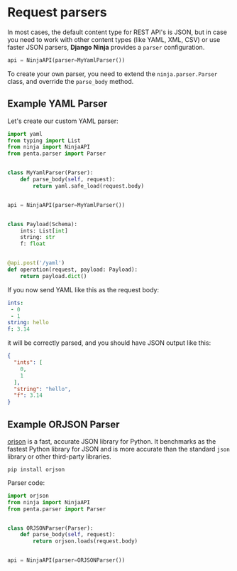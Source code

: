 # Request parsers

In most cases, the default content type for REST API's is JSON, but in case you need to work with
other content types (like YAML, XML, CSV) or use faster JSON parsers, **Django Ninja** provides a `parser` configuration.

```python
api = NinjaAPI(parser=MyYamlParser())
```

To create your own parser, you need to extend the `ninja.parser.Parser` class, and override the `parse_body` method.


## Example YAML Parser

Let's create our custom YAML parser:

```python hl_lines="4 8 9"
import yaml
from typing import List
from ninja import NinjaAPI
from penta.parser import Parser


class MyYamlParser(Parser):
    def parse_body(self, request):
        return yaml.safe_load(request.body)


api = NinjaAPI(parser=MyYamlParser())


class Payload(Schema):
    ints: List[int]
    string: str
    f: float


@api.post('/yaml')
def operation(request, payload: Payload):
    return payload.dict()


```

If you now send YAML like this as the request body:

```YAML
ints:
 - 0
 - 1
string: hello
f: 3.14
```

it will be correctly parsed, and you should have JSON output like this:


```JSON
{
  "ints": [
    0,
    1
  ],
  "string": "hello",
  "f": 3.14
}
```


## Example ORJSON Parser

[orjson](https://github.com/ijl/orjson#orjson) is a fast, accurate JSON library for Python. It benchmarks as the fastest Python library for JSON and is more accurate than the standard `json` library or other third-party libraries.

```
pip install orjson
```

Parser code:

```python hl_lines="1 8 9"
import orjson
from ninja import NinjaAPI
from penta.parser import Parser


class ORJSONParser(Parser):
    def parse_body(self, request):
        return orjson.loads(request.body)


api = NinjaAPI(parser=ORJSONParser())
```

